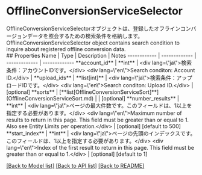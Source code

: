 # OfflineConversionServiceSelector

<div lang=\"ja\">OfflineConversionServiceSelectorオブジェクトは、登録したオフラインコンバージョンデータを照会するための検索条件を格納します。</div> <div lang=\"en\">OfflineConversionServiceSelector object contains search condition to inquire about registered offline conversion data.</div> 
## Properties
Name | Type | Description | Notes
------------ | ------------- | ------------- | -------------
**account_id** | **int** | &lt;div lang&#x3D;\&quot;ja\&quot;&gt;検索条件：アカウントIDです。&lt;/div&gt; &lt;div lang&#x3D;\&quot;en\&quot;&gt;Search conditon: Account ID.&lt;/div&gt;  | 
**upload_ids** | **list[int]** | &lt;div lang&#x3D;\&quot;ja\&quot;&gt;検索条件：アップロードIDです。&lt;/div&gt; &lt;div lang&#x3D;\&quot;en\&quot;&gt;Search conditon: Upload ID.&lt;/div&gt;  | [optional] 
**sorts** | [**list[OfflineConversionServiceSort]**](OfflineConversionServiceSort.md) |  | [optional] 
**number_results** | **int** | &lt;div lang&#x3D;\&quot;ja\&quot;&gt;ページの最大件数です。このフィールドは、1以上を指定する必要があります。&lt;/div&gt; &lt;div lang&#x3D;\&quot;en\&quot;&gt;Maximum number of results to return in this page. This field must be greater than or equal to 1. Also see Entity Limits per operation.&lt;/div&gt;  | [optional] [default to 500]
**start_index** | **int** | &lt;div lang&#x3D;\&quot;ja\&quot;&gt;ページの先頭のインデックスです。このフィールドは、1以上を指定する必要があります。&lt;/div&gt; &lt;div lang&#x3D;\&quot;en\&quot;&gt;Index of the first result to return in this page. This field must be greater than or equal to 1.&lt;/div&gt;  | [optional] [default to 1]

[[Back to Model list]](../README.md#documentation-for-models) [[Back to API list]](../README.md#documentation-for-api-endpoints) [[Back to README]](../README.md)


